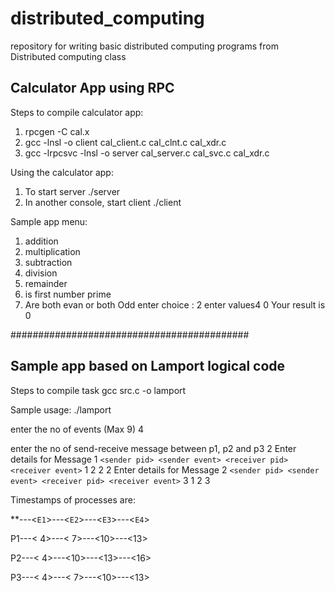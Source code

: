 # distributed_computing
repository for writing basic distributed computing programs from Distributed computing class

## Calculator App using RPC

Steps to compile calculator app:
1. rpcgen -C  cal.x
2. gcc -lnsl -o client cal_client.c cal_clnt.c cal_xdr.c
3. gcc -lrpcsvc -lnsl -o server cal_server.c cal_svc.c cal_xdr.c

Using the calculator app:
1. To start server 
   ./server
2. In another console, start client
   ./client <ip address>

Sample app menu:

1. addition 
2. multiplication 
3. subtraction 
4. division
5. remainder 
6. is first number prime
7. Are both evan or both Odd
enter choice : 2
enter values4 0
Your result is 0

###########################################

## Sample app based on Lamport logical code

Steps to compile task
  gcc src.c -o lamport

Sample usage:
./lamport

 enter the no of events (Max 9)
4

 enter the no of send-receive message between p1, p2 and p3
2
Enter details for Message 1 
```<sender pid> <sender event> <receiver pid> <receiver event>```
1 2 2 2
Enter details for Message 2 
```<sender pid> <sender event> <receiver pid> <receiver event>```
3 1 2 3

Timestamps of processes are:

**---<`E1`>---<`E2`>---<`E3`>---<`E4`>

P1---< 4>---< 7>---<10>---<13>

P2---< 4>---<10>---<13>---<16>

P3---< 4>---< 7>---<10>---<13>